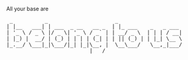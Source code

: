 All your base are

<pre>
 _          _                     _                    
| |__   ___| | ___  _ __   __ _  | |_ ___    _   _ ___ 
| '_ \ / _ \ |/ _ \| '_ \ / _` | | __/ _ \  | | | / __|
| |_) |  __/ | (_) | | | | (_| | | || (_) | | |_| \__ \
|_.__/ \___|_|\___/|_| |_|\__, |  \__\___/   \__,_|___/
                          |___/                        
</pre>
